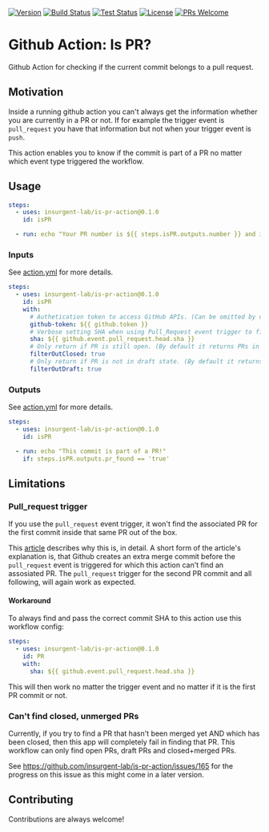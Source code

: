 [![Version](https://img.shields.io/github/v/release/insurgent-lab/is-pr-action.svg?display_name=tag&sort=semver)](https://github.com/insurgent-lab/is-pr-action/releases)
[![Build Status](https://github.com/insurgent-lab/is-pr-action/actions/workflows/build.yml/badge.svg)](https://github.com/insurgent-lab/is-pr-action/actions/workflows/build.yml)
[![Test Status](https://github.com/insurgent-lab/is-pr-action/actions/workflows/test.yml/badge.svg)](https://github.com/insurgent-lab/is-pr-action/actions/workflows/test.yml)
[![License](https://img.shields.io/github/license/insurgent-lab/is-pr-action.sv)](https://github.com/insurgent-lab/is-pr-action/blob/master/LICENSE)
[![PRs Welcome](https://img.shields.io/badge/PRs-welcome-brightgreen.svg)](http://makeapullrequest.com)

# Github Action: Is PR?

Github Action for checking if the current commit belongs to a pull request.

## Motivation

Inside a running github action you can't always get the information whether you are currently in a PR or not. If for example the trigger event is `pull_request` you have that information but not when your trigger event is `push`.

This action enables you to know if the commit is part of a PR no matter which event type triggered the workflow.

## Usage

```yml
steps:
  - uses: insurgent-lab/is-pr-action@0.1.0
    id: isPR

  - run: echo "Your PR number is ${{ steps.isPR.outputs.number }} and its JSON is ${{ steps.isPR.outputs.pr }}"
```

### Inputs

See [action.yml](action.yml) for more details.

```yml
steps:
  - uses: insurgent-lab/is-pr-action@0.1.0
    id: isPR
    with:
      # Authetication token to access GitHub APIs. (Can be omitted by default.)
      github-token: ${{ github.token }}
      # Verbose setting SHA when using Pull_Request event trigger to fix #16. (For push even trigger this is not necessary.)
      sha: ${{ github.event.pull_request.head.sha }}
      # Only return if PR is still open. (By default it returns PRs in any state.)
      filterOutClosed: true
      # Only return if PR is not in draft state. (By default it returns PRs in any state.)
      filterOutDraft: true
```

### Outputs

See [action.yml](action.yml) for more details.

```yml
steps:
  - uses: insurgent-lab/is-pr-action@0.1.0
    id: isPR

  - run: echo "This commit is part of a PR!"
    if: steps.isPR.outputs.pr_found == 'true'
```

## Limitations

### Pull_request trigger

If you use the `pull_request` event trigger, it won't find the associated PR for the first commit inside that same PR out of the box.

This [article](https://frontside.com/blog/2020-05-26-github-actions-pull_request/#how-does-pull_request-affect-actionscheckout) describes why this is, in detail.
A short form of the article's explanation is, that Github creates an extra merge commit before the `pull_request` event is triggered for which this action can't find an assosiated PR. The `pull_request` trigger for the second PR commit and all following, will again work as expected.

#### Workaround

To always find and pass the correct commit SHA to this action use this workflow config:

```yml
steps:
  - uses: insurgent-lab/is-pr-action@0.1.0
    id: PR
    with:
      sha: ${{ github.event.pull_request.head.sha }}
```

This will then work no matter the trigger event and no matter if it is the first PR commit or not.

### Can't find closed, unmerged PRs

Currently, if you try to find a PR that hasn't been merged yet AND which has been closed, then this app will completely fail in finding that PR. This workflow can only find open PRs, draft PRs and closed+merged PRs.

See https://github.com/insurgent-lab/is-pr-action/issues/165 for the progress on this issue as this might come in a later version.

## Contributing

Contributions are always welcome!
